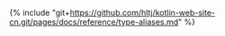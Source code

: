 {% include "git+https://github.com/hltj/kotlin-web-site-cn.git/pages/docs/reference/type-aliases.md" %}
